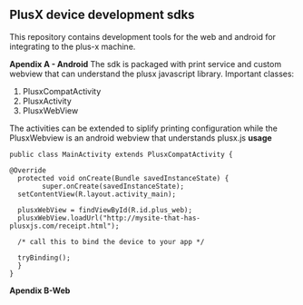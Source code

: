 ## PlusX device development sdks

This repository contains development tools for the web and android for integrating to the plus-x machine.

**Apendix A - Android**
The sdk is packaged with print service and custom webview that can understand the plusx javascript library.
Important classes:

 1. PlusxCompatActivity
 2. PlusxActivity
 3. PlusxWebView

The activities can be extended to siplify printing configuration while the PlusxWebview is an android webview that understands plusx.js
**usage**

    public class MainActivity extends PlusxCompatActivity {  
  
    @Override  
	  protected void onCreate(Bundle savedInstanceState) {  
	        super.onCreate(savedInstanceState);  
	  setContentView(R.layout.activity_main);  
	  
	  plusxWebView = findViewById(R.id.plus_web);  
	  plusxWebView.loadUrl("http://mysite-that-has-plusxjs.com/receipt.html"); 
	   
	  /* call this to bind the device to your app */
	  
	  tryBinding();  
	  }  
	}

**Apendix B-Web**
